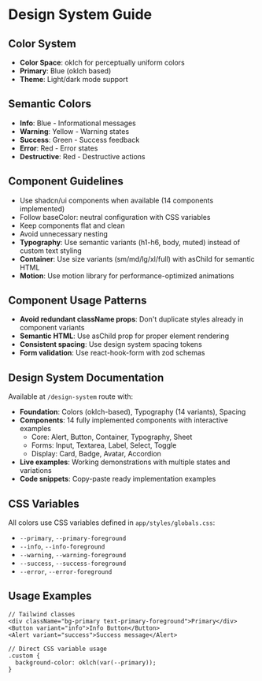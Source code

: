 # Design System Guide

## Color System
- **Color Space**: oklch for perceptually uniform colors
- **Primary**: Blue (oklch based)
- **Theme**: Light/dark mode support

## Semantic Colors
- **Info**: Blue - Informational messages
- **Warning**: Yellow - Warning states
- **Success**: Green - Success feedback
- **Error**: Red - Error states
- **Destructive**: Red - Destructive actions

## Component Guidelines
- Use shadcn/ui components when available (14 components implemented)
- Follow baseColor: neutral configuration with CSS variables
- Keep components flat and clean
- Avoid unnecessary nesting
- **Typography**: Use semantic variants (h1-h6, body, muted) instead of custom text styling
- **Container**: Use size variants (sm/md/lg/xl/full) with asChild for semantic HTML
- **Motion**: Use motion library for performance-optimized animations

## Component Usage Patterns
- **Avoid redundant className props**: Don't duplicate styles already in component variants
- **Semantic HTML**: Use asChild prop for proper element rendering
- **Consistent spacing**: Use design system spacing tokens
- **Form validation**: Use react-hook-form with zod schemas

## Design System Documentation
Available at `/design-system` route with:
- **Foundation**: Colors (oklch-based), Typography (14 variants), Spacing
- **Components**: 14 fully implemented components with interactive examples
  - Core: Alert, Button, Container, Typography, Sheet
  - Forms: Input, Textarea, Label, Select, Toggle
  - Display: Card, Badge, Avatar, Accordion
- **Live examples**: Working demonstrations with multiple states and variations
- **Code snippets**: Copy-paste ready implementation examples

## CSS Variables
All colors use CSS variables defined in `app/styles/globals.css`:
- `--primary`, `--primary-foreground`
- `--info`, `--info-foreground`
- `--warning`, `--warning-foreground`
- `--success`, `--success-foreground`
- `--error`, `--error-foreground`

## Usage Examples
```tsx
// Tailwind classes
<div className="bg-primary text-primary-foreground">Primary</div>
<Button variant="info">Info Button</Button>
<Alert variant="success">Success message</Alert>

// Direct CSS variable usage
.custom {
  background-color: oklch(var(--primary));
}
```